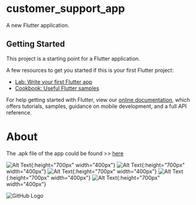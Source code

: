 # customer_support_app

A new Flutter application.

## Getting Started

This project is a starting point for a Flutter application.

A few resources to get you started if this is your first Flutter project:

- [Lab: Write your first Flutter app](https://flutter.dev/docs/get-started/codelab)
- [Cookbook: Useful Flutter samples](https://flutter.dev/docs/cookbook)

For help getting started with Flutter, view our 
[online documentation](https://flutter.dev/docs), which offers tutorials, 
samples, guidance on mobile development, and a full API reference.

# About 

The .apk file of the app could be found >> [here](https://github.com/natintosh/customer-support-app/blob/master/apk/app-release.apk)

![Alt Text](https://raw.githubusercontent.com/natintosh/customer-support-app/master/images/Screenshot_1564167928.png "Screen 1"){:height="700px" width="400px"}
![Alt Text](https://raw.githubusercontent.com/natintosh/customer-support-app/master/images/Screenshot_1564167928.png "Screen 2"){:height="700px" width="400px"}
![Alt Text](https://raw.githubusercontent.com/natintosh/customer-support-app/master/images/Screenshot_1564167935.png "Screen 3"){:height="700px" width="400px"}
![Alt Text](https://raw.githubusercontent.com/natintosh/customer-support-app/master/images/Screenshot_1564167939.png "Screen 4"){:height="700px" width="400px"}
![Alt Text](https://raw.githubusercontent.com/natintosh/customer-support-app/master/images/Screenshot_1564168029.png "Screen 5"){:height="700px" width="400px"}

![GitHub Logo](/images/Screenshot_1564167928.png)
